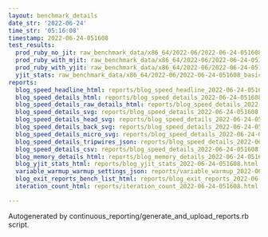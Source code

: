 ```yaml
---
layout: benchmark_details
date_str: '2022-06-24'
time_str: '05:16:08'
timestamp: 2022-06-24-051608
test_results:
  prod_ruby_no_jit: raw_benchmark_data/x86_64/2022-06/2022-06-24-051608_basic_benchmark_prod_ruby_no_jit.json
  prod_ruby_with_mjit: raw_benchmark_data/x86_64/2022-06/2022-06-24-051608_basic_benchmark_prod_ruby_with_mjit.json
  prod_ruby_with_yjit: raw_benchmark_data/x86_64/2022-06/2022-06-24-051608_basic_benchmark_prod_ruby_with_yjit.json
  yjit_stats: raw_benchmark_data/x86_64/2022-06/2022-06-24-051608_basic_benchmark_yjit_stats.json
reports:
  blog_speed_headline_html: reports/blog_speed_headline_2022-06-24-051608.html
  blog_speed_details_html: reports/blog_speed_details_2022-06-24-051608.html
  blog_speed_details_raw_details_html: reports/blog_speed_details_2022-06-24-051608.raw_details.html
  blog_speed_details_svg: reports/blog_speed_details_2022-06-24-051608.svg
  blog_speed_details_head_svg: reports/blog_speed_details_2022-06-24-051608.head.svg
  blog_speed_details_back_svg: reports/blog_speed_details_2022-06-24-051608.back.svg
  blog_speed_details_micro_svg: reports/blog_speed_details_2022-06-24-051608.micro.svg
  blog_speed_details_tripwires_json: reports/blog_speed_details_2022-06-24-051608.tripwires.json
  blog_speed_details_csv: reports/blog_speed_details_2022-06-24-051608.csv
  blog_memory_details_html: reports/blog_memory_details_2022-06-24-051608.html
  blog_yjit_stats_html: reports/blog_yjit_stats_2022-06-24-051608.html
  variable_warmup_warmup_settings_json: reports/variable_warmup_2022-06-24-051608.warmup_settings.json
  blog_exit_reports_bench_list_html: reports/blog_exit_reports_2022-06-24-051608.bench_list.html
  iteration_count_html: reports/iteration_count_2022-06-24-051608.html

---
```

Autogenerated by continuous_reporting/generate_and_upload_reports.rb script.
